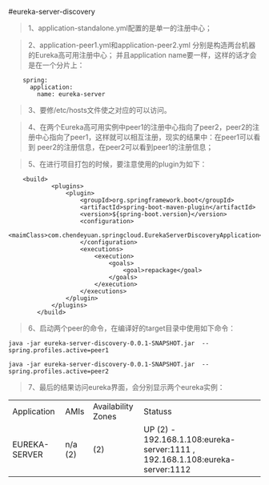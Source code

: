 #eureka-server-discovery

>1、application-standalone.yml配置的是单一的注册中心；

>2、application-peer1.yml和application-peer2.yml 分别是构造两台机器的Eureka高可用注册中心；
    并且application name要一样，这样的话才会是在一个分片上：

```
    spring:
      application:
        name: eureka-server
```

>3、要修/etc/hosts文件使之对应的可以访问。

>4、在两个Eureka高可用实例中peer1的注册中心指向了peer2，peer2的注册中心指向了peer1，这样就可以相互注册，现实的结果中：在peer1可以看到
    peer2的注册信息，在peer2可以看到peer1的注册信息；

>5、在进行项目打包的时候，要注意使用的plugin为如下：

```
    <build>
            <plugins>
                <plugin>
                    <groupId>org.springframework.boot</groupId>
                    <artifactId>spring-boot-maven-plugin</artifactId>
                    <version>${spring-boot.version}</version>
                    <configuration>
                        <maimClass>com.chendeyuan.springcloud.EurekaServerDiscoveryApplication</maimClass>
                    </configuration>
                    <executions>
                        <execution>
                            <goals>
                                <goal>repackage</goal>
                            </goals>
                        </execution>
                    </executions>
                </plugin>
            </plugins>
        </build>
```

>6、启动两个peer的命令，在编译好的target目录中使用如下命令：

```
java -jar eureka-server-discovery-0.0.1-SNAPSHOT.jar  --spring.profiles.active=peer1
```

```
java -jar eureka-server-discovery-0.0.1-SNAPSHOT.jar  --spring.profiles.active=peer2
```

>7、最后的结果访问eureka界面，会分别显示两个eureka实例：

<table class="table table-bordered table-striped table-condensed">  
    <tr>  
        <td>﻿Application</td>  
        <td>﻿AMIs</td>  
        <td>﻿Availability Zones</td>  
        <td>﻿Statuss</td>  
    </tr>  
    <tr>  
        <td>﻿EUREKA-SERVER</td>  
        <td>﻿n/a (2)</td>  
        <td>﻿(2)</td>  
        <td>﻿UP (2) - 192.168.1.108:eureka-server:1111 , 192.168.1.108:eureka-server:1112</td>  
    </tr>  
</table>